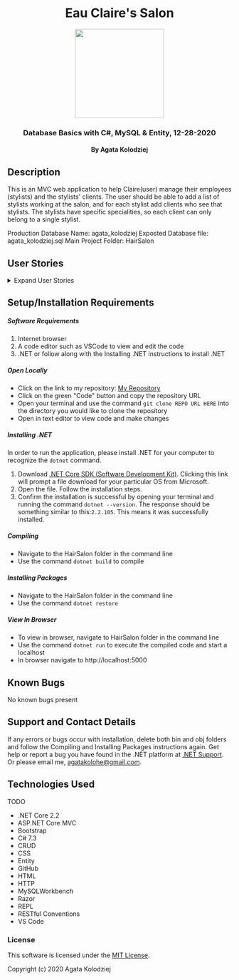 <div align="center">

# Eau Claire's Salon

</div>

<div align="center">
<img src="https://github.com/agatakolohe.png" width="200px" height="auto" >
</div>
<h3 align="center">Database Basics with C#, MySQL & Entity, 12-28-2020</h3>
<h4 align="center"> By Agata Kolodziej</h4>

## Description

This is an MVC web application to help Claire(user) manage their employees (stylists) and the stylists' clients. The user should be able to add a list of stylists working at the salon, and for each stylist add clients who see that stylists. The stylists have specific specialities, so each client can only belong to a single stylist.

Production Database Name: agata_kolodziej
Exposted Database file: agata_kolodziej.sql
Main Project Folder: HairSalon

## User Stories

<details>
    <summary>Expand User Stories</summary>

- As the salon owner, I need to be able to see a list of all stylists.
- As the salon owner, I need to be able to select a stylist, see their details, and see a list of all clients that belong to that stylist.
- As the salon owner, I need to add new stylists to our system when they are hired.
- As the salon owner, I need to be able to add new clients to a specific stylist. I should not be able to add a client if no stylists have been added.

</details>

## Setup/Installation Requirements

##### Software Requirements

1. Internet browser
2. A code editor such as VSCode to view and edit the code
3. .NET or follow along with the Installing .NET instructions to install .NET

##### Open Locally

- Click on the link to my repository: [My Repository](https://github.com/agatakolohe/EauClaireSalon.Solution.git)
- Click on the green "Code" button and copy the repository URL
- Open your terminal and use the command `git clone REPO URL HERE` into the directory you would like to clone the repository
- Open in text editor to view code and make changes

##### Installing .NET

In order to run the application, please install .NET for your computer to recognize the `dotnet` command.

1. Download [.NET Core SDK (Software Development Kit)](https://dotnet.microsoft.com/download/thank-you/dotnet-sdk-2.2.106-macos-x64-installer). Clicking this link will prompt a file download for your particular OS from Microsoft.
2. Open the file. Follow the installation steps.
3. Confirm the installation is successful by opening your terminal and running the command `dotnet --version`. The response should be something similar to this:`2.2.105`. This means it was successfully installed.

##### Compiling

- Navigate to the HairSalon folder in the command line
- Use the command `dotnet build` to compile

##### Installing Packages

- Navigate to the HairSalon folder in the command line
- Use the command `dotnet restore`

##### View In Browser

- To view in browser, navigate to HairSalon folder in the command line
- Use the command `dotnet run` to execute the compiled code and start a localhost
- In browser navigate to http://localhost:5000

## Known Bugs

No known bugs present

## Support and Contact Details

If any errors or bugs occur with installation, delete both bin and obj folders and follow the Compiling and Installing Packages instructions again. Get help or report a bug you have found in the .NET platform at [.NET Support](https://dotnet.microsoft.com/platform/support). Or please email me, <agatakolohe@gmail.com>.

## Technologies Used

TODO

- .NET Core 2.2
- ASP.NET Core MVC
- Bootstrap
- C# 7.3
- CRUD
- CSS
- Entity
- GitHub
- HTML
- HTTP
- MySQLWorkbench
- Razor
- REPL
- RESTful Conventions
- VS Code

### License

This software is licensed under the [MIT License](https://choosealicense.com/licenses/mit/).

Copyright (c) 2020 Agata Kolodziej
